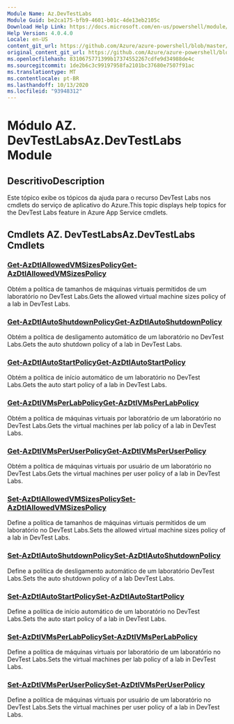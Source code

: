 ```yaml
---
Module Name: Az.DevTestLabs
Module Guid: be2ca175-bfb9-4601-b01c-4de13eb2105c
Download Help Link: https://docs.microsoft.com/en-us/powershell/module/az.devtestlabs
Help Version: 4.0.4.0
Locale: en-US
content_git_url: https://github.com/Azure/azure-powershell/blob/master/src/DevTestLabs/DevTestLabs/help/Az.DevTestLabs.md
original_content_git_url: https://github.com/Azure/azure-powershell/blob/master/src/DevTestLabs/DevTestLabs/help/Az.DevTestLabs.md
ms.openlocfilehash: 8310675771399b17374552267cdfe9d34988de4c
ms.sourcegitcommit: 1de2b6c3c99197958fa2101bc37680e7507f91ac
ms.translationtype: MT
ms.contentlocale: pt-BR
ms.lasthandoff: 10/13/2020
ms.locfileid: "93948312"
---
```

# <span data-ttu-id="8b1a7-101">Módulo AZ. DevTestLabs</span><span class="sxs-lookup"><span data-stu-id="8b1a7-101">Az.DevTestLabs Module</span></span>
## <span data-ttu-id="8b1a7-102">Descritivo</span><span class="sxs-lookup"><span data-stu-id="8b1a7-102">Description</span></span>
<span data-ttu-id="8b1a7-103">Este tópico exibe os tópicos da ajuda para o recurso DevTest Labs nos cmdlets do serviço de aplicativo do Azure.</span><span class="sxs-lookup"><span data-stu-id="8b1a7-103">This topic displays help topics for the DevTest Labs feature in Azure App Service cmdlets.</span></span>

## <span data-ttu-id="8b1a7-104">Cmdlets AZ. DevTestLabs</span><span class="sxs-lookup"><span data-stu-id="8b1a7-104">Az.DevTestLabs Cmdlets</span></span>
### [<span data-ttu-id="8b1a7-105">Get-AzDtlAllowedVMSizesPolicy</span><span class="sxs-lookup"><span data-stu-id="8b1a7-105">Get-AzDtlAllowedVMSizesPolicy</span></span>](Get-AzDtlAllowedVMSizesPolicy.md)
<span data-ttu-id="8b1a7-106">Obtém a política de tamanhos de máquinas virtuais permitidos de um laboratório no DevTest Labs.</span><span class="sxs-lookup"><span data-stu-id="8b1a7-106">Gets the allowed virtual machine sizes policy of a lab in DevTest Labs.</span></span>

### [<span data-ttu-id="8b1a7-107">Get-AzDtlAutoShutdownPolicy</span><span class="sxs-lookup"><span data-stu-id="8b1a7-107">Get-AzDtlAutoShutdownPolicy</span></span>](Get-AzDtlAutoShutdownPolicy.md)
<span data-ttu-id="8b1a7-108">Obtém a política de desligamento automático de um laboratório no DevTest Labs.</span><span class="sxs-lookup"><span data-stu-id="8b1a7-108">Gets the auto shutdown policy of a lab in DevTest Labs.</span></span>

### [<span data-ttu-id="8b1a7-109">Get-AzDtlAutoStartPolicy</span><span class="sxs-lookup"><span data-stu-id="8b1a7-109">Get-AzDtlAutoStartPolicy</span></span>](Get-AzDtlAutoStartPolicy.md)
<span data-ttu-id="8b1a7-110">Obtém a política de início automático de um laboratório no DevTest Labs.</span><span class="sxs-lookup"><span data-stu-id="8b1a7-110">Gets the auto start policy of a lab in DevTest Labs.</span></span>

### [<span data-ttu-id="8b1a7-111">Get-AzDtlVMsPerLabPolicy</span><span class="sxs-lookup"><span data-stu-id="8b1a7-111">Get-AzDtlVMsPerLabPolicy</span></span>](Get-AzDtlVMsPerLabPolicy.md)
<span data-ttu-id="8b1a7-112">Obtém a política de máquinas virtuais por laboratório de um laboratório no DevTest Labs.</span><span class="sxs-lookup"><span data-stu-id="8b1a7-112">Gets the virtual machines per lab policy of a lab in DevTest Labs.</span></span>

### [<span data-ttu-id="8b1a7-113">Get-AzDtlVMsPerUserPolicy</span><span class="sxs-lookup"><span data-stu-id="8b1a7-113">Get-AzDtlVMsPerUserPolicy</span></span>](Get-AzDtlVMsPerUserPolicy.md)
<span data-ttu-id="8b1a7-114">Obtém a política de máquinas virtuais por usuário de um laboratório no DevTest Labs.</span><span class="sxs-lookup"><span data-stu-id="8b1a7-114">Gets the virtual machines per user policy of a lab in DevTest Labs.</span></span>

### [<span data-ttu-id="8b1a7-115">Set-AzDtlAllowedVMSizesPolicy</span><span class="sxs-lookup"><span data-stu-id="8b1a7-115">Set-AzDtlAllowedVMSizesPolicy</span></span>](Set-AzDtlAllowedVMSizesPolicy.md)
<span data-ttu-id="8b1a7-116">Define a política de tamanhos de máquinas virtuais permitidos de um laboratório no DevTest Labs.</span><span class="sxs-lookup"><span data-stu-id="8b1a7-116">Sets the allowed virtual machine sizes policy of a lab in DevTest Labs.</span></span>

### [<span data-ttu-id="8b1a7-117">Set-AzDtlAutoShutdownPolicy</span><span class="sxs-lookup"><span data-stu-id="8b1a7-117">Set-AzDtlAutoShutdownPolicy</span></span>](Set-AzDtlAutoShutdownPolicy.md)
<span data-ttu-id="8b1a7-118">Define a política de desligamento automático de um laboratório DevTest Labs.</span><span class="sxs-lookup"><span data-stu-id="8b1a7-118">Sets the auto shutdown policy of a lab DevTest Labs.</span></span>

### [<span data-ttu-id="8b1a7-119">Set-AzDtlAutoStartPolicy</span><span class="sxs-lookup"><span data-stu-id="8b1a7-119">Set-AzDtlAutoStartPolicy</span></span>](Set-AzDtlAutoStartPolicy.md)
<span data-ttu-id="8b1a7-120">Define a política de início automático de um laboratório no DevTest Labs.</span><span class="sxs-lookup"><span data-stu-id="8b1a7-120">Sets the auto start policy of a lab in DevTest Labs.</span></span>

### [<span data-ttu-id="8b1a7-121">Set-AzDtlVMsPerLabPolicy</span><span class="sxs-lookup"><span data-stu-id="8b1a7-121">Set-AzDtlVMsPerLabPolicy</span></span>](Set-AzDtlVMsPerLabPolicy.md)
<span data-ttu-id="8b1a7-122">Define a política de máquinas virtuais por laboratório de um laboratório no DevTest Labs.</span><span class="sxs-lookup"><span data-stu-id="8b1a7-122">Sets the virtual machines per lab policy of a lab in DevTest Labs.</span></span>

### [<span data-ttu-id="8b1a7-123">Set-AzDtlVMsPerUserPolicy</span><span class="sxs-lookup"><span data-stu-id="8b1a7-123">Set-AzDtlVMsPerUserPolicy</span></span>](Set-AzDtlVMsPerUserPolicy.md)
<span data-ttu-id="8b1a7-124">Define a política de máquinas virtuais por usuário de um laboratório no DevTest Labs.</span><span class="sxs-lookup"><span data-stu-id="8b1a7-124">Sets the virtual machines per user policy of a lab in DevTest Labs.</span></span>

